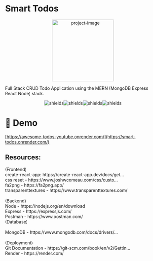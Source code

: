 <h1 id="title">Smart Todos</h1>

<p align="center"><img src="https://i.imgur.com/KmYSmqA.png" alt="project-image" height="200"></p>

<p id="description">Full Stack CRUD Todo Application using the MERN (MongoDB Express React Node) stack.</p>

<p align="center"><img src="https://img.shields.io/badge/MongoDB-4EA94B?style=for-the-badge&amp;logo=mongodb&amp;logoColor=white" alt="shields"><img src="https://img.shields.io/badge/Express.js-404D59?style=for-the-badge" alt="shields"><img src="https://img.shields.io/badge/React-20232A?style=for-the-badge&amp;logo=react&amp;logoColor=61DAFB" alt="shields"><img src="https://img.shields.io/badge/Node.js-43853D?style=for-the-badge&amp;logo=node.js&amp;logoColor=white" alt="shields"></p>

<h1>🚀 Demo</h1>

[https://awesome-todos-youtube.onrender.com/](https://smart-todos.onrender.com/)

<h2>Resources:</h2>

<p id="description">
(Frontend)<br>
create-react-app: https://create-react-app.dev/docs/get...<br>
css reset - https://www.joshwcomeau.com/css/custo...<br>
fa2png - https://fa2png.app/<br>
transparenttextures - https://www.transparenttextures.com/<br><br>
(Backend)<br>
Node - https://nodejs.org/en/download<br>
Express - https://expressjs.com/<br>
Postman - https://www.postman.com/<br>
(Database)<br><br>
MongoDB - https://www.mongodb.com/docs/drivers/...<br><br>
(Deployment)<br>
Git Documentation - https://git-scm.com/book/en/v2/Gettin...<br>
Render - https://render.com/</p>
